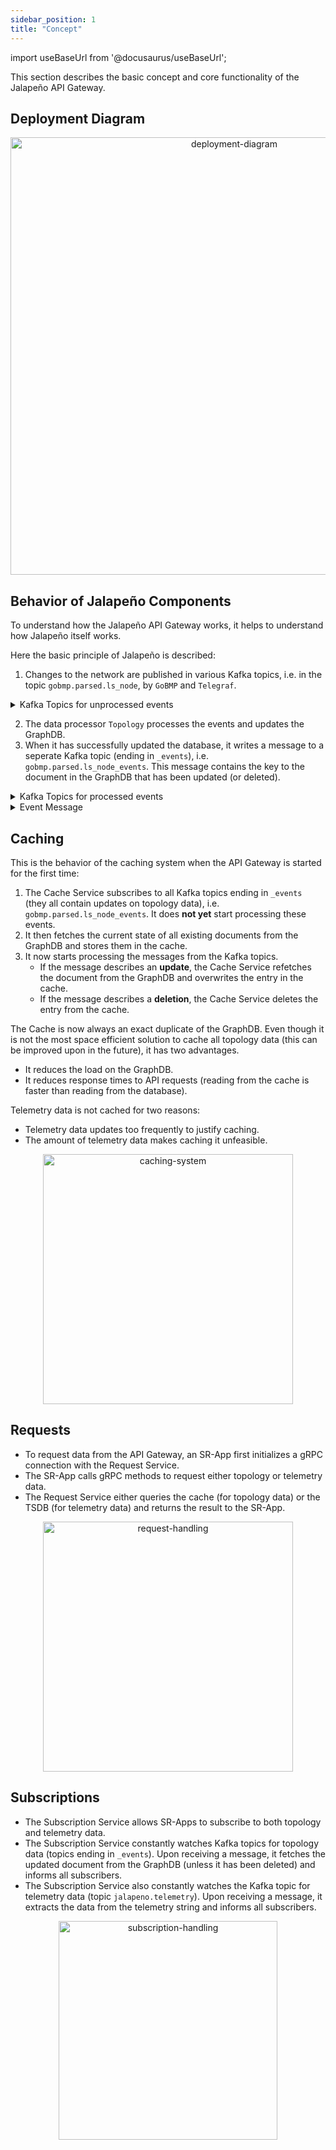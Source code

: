 ```yaml
---
sidebar_position: 1
title: "Concept"
---
```


import useBaseUrl from '@docusaurus/useBaseUrl';

This section describes the basic concept and core functionality of the Jalapeño API Gateway.

## Deployment Diagram
<div align="center">
<img src={useBaseUrl('/img/api-gateway-deployment.png')} alt="deployment-diagram" width="700px" />
</div>

## Behavior of Jalapeño Components
To understand how the Jalapeño API Gateway works, it helps to understand how Jalapeño itself works.

Here the basic principle of Jalapeño is described:

1. Changes to the network are published in various Kafka topics, i.e. in the topic `gobmp.parsed.ls_node`, by `GoBMP` and `Telegraf`.

<details>
   <summary>Kafka Topics for unprocessed events</summary>
   <ul>
   <li>These are all Kafka topics to which <code>GoBMP</code> writes topology updates:

   <ul>
      <li>gobmp.parsed.evpn</li>
      <li>gobmp.parsed.flowspec</li>
      <li>gobmp.parsed.flowspec_v4</li>
      <li>gobmp.parsed.flowspec_v6</li>
      <li>gobmp.parsed.l3vpn</li>
      <li>gobmp.parsed.l3vpn_v4</li>
      <li>gobmp.parsed.l3vpn_v6</li>
      <li>gobmp.parsed.ls_link</li>
      <li>gobmp.parsed.ls_node</li>
      <li>gobmp.parsed.ls_prefix</li>
      <li>gobmp.parsed.ls_srv6_sid</li>
      <li>gobmp.parsed.peer</li>
      <li>gobmp.parsed.sr_policy</li>
      <li>gobmp.parsed.sr_policy_v4</li>
      <li>gobmp.parsed.sr_policy_v6</li>
      <li>gobmp.parsed.unicast_prefix</li>
      <li>gobmp.parsed.unicast_prefix_v4</li>
      <li>gobmp.parsed.unicast_prefix_v6</li>
   </ul>
   </li>

   <li>This is the Kafka topic to which <code>Telegraf</code> (the one connected to the network) writes telemetry updates:
   
   <ul>
      <li>jalapeno.telemetry</li>
   </ul>
   </li>
   </ul>
</details>

2. The data processor `Topology` processes the events and updates the GraphDB.
3. When it has successfully updated the database, it writes a message to a seperate Kafka topic (ending in `_events`), i.e. `gobmp.parsed.ls_node_events`. This message contains the key to the document in the GraphDB that has been updated (or deleted).

<details>
   <summary>Kafka Topics for processed events</summary>
   
   <ul>
   <li>These are all Kafka topics to which the processor <code>Topology</code> writes updates, once it has successfully updated the <code>GraphDB</code>:

   <ul>
      <li>gobmp.parsed.evpn_events</li>
      <li>gobmp.parsed.flowspec_events</li>
      <li>gobmp.parsed.flowspec_v4_events</li>
      <li>gobmp.parsed.flowspec_v6_events</li>
      <li>gobmp.parsed.l3vpn_events</li>
      <li>gobmp.parsed.l3vpn_v4_events</li>
      <li>gobmp.parsed.l3vpn_v6_events</li>
      <li>gobmp.parsed.ls_link_events</li>
      <li>gobmp.parsed.ls_node_events</li>
      <li>gobmp.parsed.ls_prefix_events</li>
      <li>gobmp.parsed.ls_srv6_sid_events</li>
      <li>gobmp.parsed.peer_events</li>
      <li>gobmp.parsed.sr_policy_events</li>
      <li>gobmp.parsed.sr_policy_v4_events</li>
      <li>gobmp.parsed.sr_policy_v6_events</li>
      <li>gobmp.parsed.unicast_prefix_events</li>
      <li>gobmp.parsed.unicast_prefix_v4_events</li>
      <li>gobmp.parsed.unicast_prefix_v6_events</li>
      <li>jalapeno.ls_node_edge_events</li>
   </ul>
   </li>

   <li>The processor <code>Telegraf</code> (the one connected to the <code>TSDB</code>) does not currently write anything back to Kafka.</li>
   </ul>
</details>

<details>
   <summary>Event Message</summary>
   An event message produced by the processor <code>Topology</code> and published in one of the <code>_events</code> topics looks like this:

      type EventMessage struct {
         TopicType int //represents an enum
         Key       string
         ID        string
         Action    string
      }

</details>

## Caching
This is the behavior of the caching system when the API Gateway is started for the first time:
1. The Cache Service subscribes to all Kafka topics ending in `_events` (they all contain updates on topology data), i.e. `gobmp.parsed.ls_node_events`. It does **not yet** start processing these events.
2. It then fetches the current state of all existing documents from the GraphDB and stores them in the cache.
3. It now starts processing the messages from the Kafka topics.
   - If the message describes an **update**, the Cache Service refetches the document from the GraphDB and overwrites the entry in the cache.
   - If the message describes a **deletion**, the Cache Service deletes the entry from the cache.

The Cache is now always an exact duplicate of the GraphDB. Even though it is not the most space efficient solution to cache all topology data (this can be improved upon in the future), it has two advantages.
- It reduces the load on the GraphDB.
- It reduces response times to API requests (reading from the cache is faster than reading from the database).

Telemetry data is not cached for two reasons:
- Telemetry data updates too frequently to justify caching.
- The amount of telemetry data makes caching it unfeasible.

<div align="center">
<img src={useBaseUrl('/img/caching-system.png')} alt="caching-system" width="400px" />
</div>

## Requests
- To request data from the API Gateway, an SR-App first initializes a gRPC connection with the Request Service.
- The SR-App calls gRPC methods to request either topology or telemetry data.
- The Request Service either queries the cache (for topology data) or the TSDB (for telemetry data) and returns the result to the SR-App.

<div align="center">
<img src={useBaseUrl('/img/request-handling.png')} alt="request-handling" width="400px" />
</div>

## Subscriptions
- The Subscription Service allows SR-Apps to subscribe to both topology and telemetry data.
- The Subscription Service constantly watches Kafka topics for topology data (topics ending in `_events`). Upon receiving a message, it fetches the updated document from the GraphDB (unless it has been deleted) and informs all subscribers.
- The Subscription Service also constantly watches the Kafka topic for telemetry data (topic `jalapeno.telemetry`). Upon receiving a message, it extracts the data from the telemetry string and informs all subscribers.

<div align="center">
<img src={useBaseUrl('/img/subscription-handling.png')} alt="subscription-handling" width="350px" />
</div>